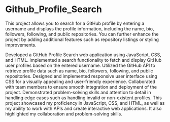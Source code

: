 # Github_Profile_Search

This project allows you to search for a GitHub profile by entering a username and displays the profile information, including the name, bio, followers, following, and public repositories. You can further enhance the project by adding additional features such as repository listings or styling improvements.

Developed a GitHub Profile Search web application using JavaScript, CSS, and HTML.
Implemented a search functionality to fetch and display GitHub user profiles based on the entered username.
Utilized the GitHub API to retrieve profile data such as name, bio, followers, following, and public repositories.
Designed and implemented responsive user interface using CSS for a visually appealing and user-friendly experience.
Collaborated with team members to ensure smooth integration and deployment of the project.
Demonstrated problem-solving skills and attention to detail in handling edge cases such as handling invalid or non-existent profiles.
This project showcased my proficiency in JavaScript, CSS, and HTML, as well as my ability to work with APIs and create interactive web applications. It also highlighted my collaboration and problem-solving skills.
